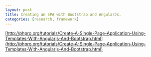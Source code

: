 ```yaml
---
layout: post
title: Creating an SPA with Bootstrap and AngularJs.
categories: [research, framework]
---
```


[http://phpro.org/tutorials/Create-A-Single-Page-Application-Using-Templates-With-Angularjs-And-Bootstrap.html](http://phpro.org/tutorials/Create-A-Single-Page-Application-Using-Templates-With-Angularjs-And-Bootstrap.html)
